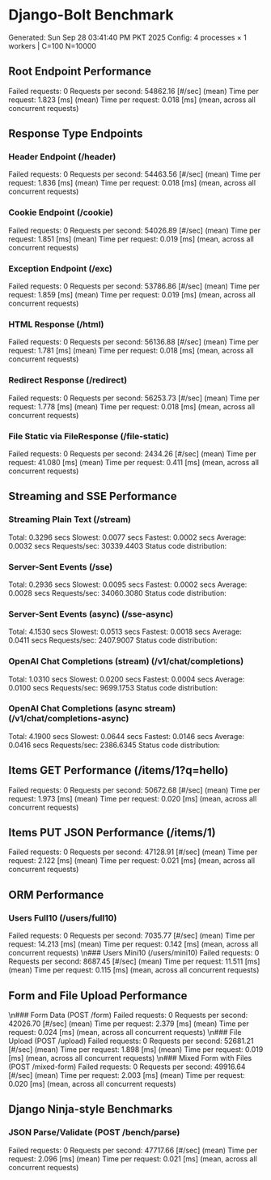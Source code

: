 # Django-Bolt Benchmark
Generated: Sun Sep 28 03:41:40 PM PKT 2025
Config: 4 processes × 1 workers | C=100 N=10000

## Root Endpoint Performance
Failed requests:        0
Requests per second:    54862.16 [#/sec] (mean)
Time per request:       1.823 [ms] (mean)
Time per request:       0.018 [ms] (mean, across all concurrent requests)

## Response Type Endpoints

### Header Endpoint (/header)
Failed requests:        0
Requests per second:    54463.56 [#/sec] (mean)
Time per request:       1.836 [ms] (mean)
Time per request:       0.018 [ms] (mean, across all concurrent requests)

### Cookie Endpoint (/cookie)
Failed requests:        0
Requests per second:    54026.89 [#/sec] (mean)
Time per request:       1.851 [ms] (mean)
Time per request:       0.019 [ms] (mean, across all concurrent requests)

### Exception Endpoint (/exc)
Failed requests:        0
Requests per second:    53786.86 [#/sec] (mean)
Time per request:       1.859 [ms] (mean)
Time per request:       0.019 [ms] (mean, across all concurrent requests)

### HTML Response (/html)
Failed requests:        0
Requests per second:    56136.88 [#/sec] (mean)
Time per request:       1.781 [ms] (mean)
Time per request:       0.018 [ms] (mean, across all concurrent requests)

### Redirect Response (/redirect)
Failed requests:        0
Requests per second:    56253.73 [#/sec] (mean)
Time per request:       1.778 [ms] (mean)
Time per request:       0.018 [ms] (mean, across all concurrent requests)

### File Static via FileResponse (/file-static)
Failed requests:        0
Requests per second:    2434.26 [#/sec] (mean)
Time per request:       41.080 [ms] (mean)
Time per request:       0.411 [ms] (mean, across all concurrent requests)

## Streaming and SSE Performance

### Streaming Plain Text (/stream)
  Total:	0.3296 secs
  Slowest:	0.0077 secs
  Fastest:	0.0002 secs
  Average:	0.0032 secs
  Requests/sec:	30339.4403
Status code distribution:

### Server-Sent Events (/sse)
  Total:	0.2936 secs
  Slowest:	0.0095 secs
  Fastest:	0.0002 secs
  Average:	0.0028 secs
  Requests/sec:	34060.3080
Status code distribution:

### Server-Sent Events (async) (/sse-async)
  Total:	4.1530 secs
  Slowest:	0.0513 secs
  Fastest:	0.0018 secs
  Average:	0.0411 secs
  Requests/sec:	2407.9007
Status code distribution:

### OpenAI Chat Completions (stream) (/v1/chat/completions)
  Total:	1.0310 secs
  Slowest:	0.0200 secs
  Fastest:	0.0004 secs
  Average:	0.0100 secs
  Requests/sec:	9699.1753
Status code distribution:

### OpenAI Chat Completions (async stream) (/v1/chat/completions-async)
  Total:	4.1900 secs
  Slowest:	0.0644 secs
  Fastest:	0.0146 secs
  Average:	0.0416 secs
  Requests/sec:	2386.6345
Status code distribution:

## Items GET Performance (/items/1?q=hello)
Failed requests:        0
Requests per second:    50672.68 [#/sec] (mean)
Time per request:       1.973 [ms] (mean)
Time per request:       0.020 [ms] (mean, across all concurrent requests)

## Items PUT JSON Performance (/items/1)
Failed requests:        0
Requests per second:    47128.91 [#/sec] (mean)
Time per request:       2.122 [ms] (mean)
Time per request:       0.021 [ms] (mean, across all concurrent requests)

## ORM Performance
### Users Full10 (/users/full10)
Failed requests:        0
Requests per second:    7035.77 [#/sec] (mean)
Time per request:       14.213 [ms] (mean)
Time per request:       0.142 [ms] (mean, across all concurrent requests)
\n### Users Mini10 (/users/mini10)
Failed requests:        0
Requests per second:    8687.45 [#/sec] (mean)
Time per request:       11.511 [ms] (mean)
Time per request:       0.115 [ms] (mean, across all concurrent requests)

## Form and File Upload Performance
\n### Form Data (POST /form)
Failed requests:        0
Requests per second:    42026.70 [#/sec] (mean)
Time per request:       2.379 [ms] (mean)
Time per request:       0.024 [ms] (mean, across all concurrent requests)
\n### File Upload (POST /upload)
Failed requests:        0
Requests per second:    52681.21 [#/sec] (mean)
Time per request:       1.898 [ms] (mean)
Time per request:       0.019 [ms] (mean, across all concurrent requests)
\n### Mixed Form with Files (POST /mixed-form)
Failed requests:        0
Requests per second:    49916.64 [#/sec] (mean)
Time per request:       2.003 [ms] (mean)
Time per request:       0.020 [ms] (mean, across all concurrent requests)

## Django Ninja-style Benchmarks
### JSON Parse/Validate (POST /bench/parse)
Failed requests:        0
Requests per second:    47717.66 [#/sec] (mean)
Time per request:       2.096 [ms] (mean)
Time per request:       0.021 [ms] (mean, across all concurrent requests)
